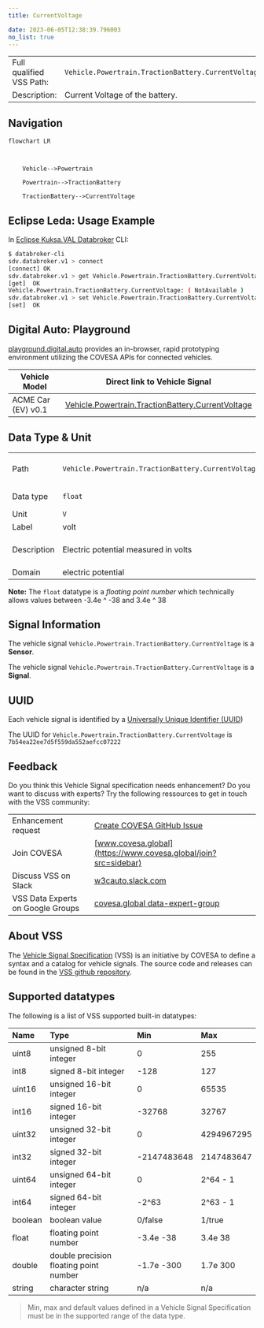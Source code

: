 ```yaml
---
title: CurrentVoltage

date: 2023-06-05T12:38:39.796003
no_list: true
---
```



| | |
|---|---|
| Full qualified VSS Path: | `Vehicle.Powertrain.TractionBattery.CurrentVoltage` |
| Description: | Current Voltage of the battery. |

## Navigation

```mermaid
flowchart LR



    Vehicle-->Powertrain

    Powertrain-->TractionBattery

    TractionBattery-->CurrentVoltage

```

## Eclipse Leda: Usage Example

In [Eclipse Kuksa.VAL Databroker](https://github.com/eclipse/kuksa.val/tree/master/kuksa_databroker) CLI:



```bash
$ databroker-cli
sdv.databroker.v1 > connect
[connect] OK
sdv.databroker.v1 > get Vehicle.Powertrain.TractionBattery.CurrentVoltage
[get]  OK
Vehicle.Powertrain.TractionBattery.CurrentVoltage: ( NotAvailable )
sdv.databroker.v1 > set Vehicle.Powertrain.TractionBattery.CurrentVoltage 0
[set]  OK
```

## Digital Auto: Playground

[playground.digital.auto](http://digital.auto) provides an in-browser, rapid prototyping environment utilizing the COVESA APIs for connected vehicles. 

| Vehicle Model | Direct link to Vehicle Signal |
|---|---|
| ACME Car (EV) v0.1 | [Vehicle.Powertrain.TractionBattery.CurrentVoltage](https://digitalauto.netlify.app/model/STLWzk1WyqVVLbfymb4f/cvi/list/Vehicle.Powertrain.TractionBattery.CurrentVoltage/) |

## Data Type & Unit

| | | |
|---|---|---|
| Path | `Vehicle.Powertrain.TractionBattery.CurrentVoltage` | [VSS: Addressing nodes](https://covesa.github.io/vehicle_signal_specification/rule_set/basics/) |
| Data type | `float` | [VSS: Datatypes](https://covesa.github.io/vehicle_signal_specification/rule_set/data_entry/data_types/) |
| Unit | `V` | [VSS: Units](https://covesa.github.io/vehicle_signal_specification/rule_set/data_entry/data_unit_types/) |
| Label | volt | |
| Description | Electric potential measured in volts | [VSS: Sensors & Actuators](https://covesa.github.io/vehicle_signal_specification/rule_set/data_entry/sensor_actuator/) |
| Domain | electric potential | [](https://covesa.github.io/vehicle_signal_specification/rule_set/data_entry/data_unit_types/) |










**Note:** The `float` datatype is a *floating point number* which technically allows values between -3.4e ^ -38 and 3.4e ^ 38




## Signal Information





The vehicle signal `Vehicle.Powertrain.TractionBattery.CurrentVoltage` is a **Sensor**.

The vehicle signal `Vehicle.Powertrain.TractionBattery.CurrentVoltage` is a **Signal**.



## UUID

Each vehicle signal is identified by a [Universally Unique Identifier (UUID](https://en.wikipedia.org/wiki/Universally_unique_identifier))

The UUID for `Vehicle.Powertrain.TractionBattery.CurrentVoltage` is `7b54ea22ee7d5f559da552aefcc07222`


## Feedback

Do you think this Vehicle Signal specification needs enhancement? Do you want to discuss with experts? Try the following ressources to get in touch with the VSS community:

| | |
|---|---|
| Enhancement request | [Create COVESA GitHub Issue](https://github.com/COVESA/vehicle_signal_specification/issues/new?body=Please+describe+your+feedback&title=Signal+feedback+Vehicle.Powertrain.TractionBattery.CurrentVoltage) |
| Join COVESA | [www.covesa.global](https://www.covesa.global/join?src=sidebar) |
| Discuss VSS on Slack | [w3cauto.slack.com](http://w3cauto.slack.com/) |
| VSS Data Experts on Google Groups | [covesa.global data-expert-group](https://groups.google.com/a/covesa.global/g/data-expert-group) |

## About VSS

The [Vehicle Signal Specification](https://covesa.github.io/vehicle_signal_specification/) (VSS)
is an initiative by COVESA to define a syntax and a catalog for vehicle signals.
The source code and releases can be found in the [VSS github repository](https://github.com/COVESA/vehicle_signal_specification).

## Supported datatypes

The following is a list of VSS supported built-in datatypes:

Name       | Type                       | Min  | Max
:----------|:---------------------------|:-----|:---
uint8      | unsigned 8-bit integer     | 0    | 255
int8       | signed 8-bit integer       | -128 | 127
uint16     | unsigned 16-bit integer    |  0   | 65535
int16      | signed 16-bit integer      | -32768 | 32767
uint32     | unsigned 32-bit integer    | 0 | 4294967295
int32      | signed 32-bit integer      | -2147483648 | 2147483647
uint64     | unsigned 64-bit integer    | 0    | 2^64 - 1
int64      | signed 64-bit integer      | -2^63 | 2^63 - 1
boolean    | boolean value              | 0/false | 1/true
float      | floating point number      | -3.4e -38 | 3.4e 38
double     | double precision floating point number | -1.7e -300 | 1.7e 300
string     | character string           | n/a  | n/a

> Min, max and default values defined in a Vehicle Signal Specification must be in the supported range of the data type.
